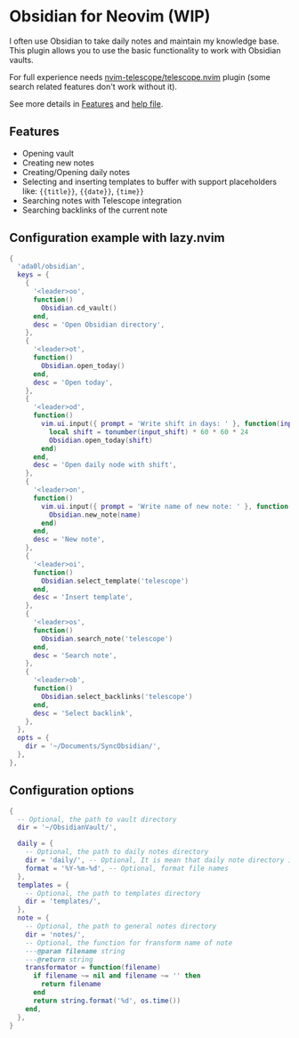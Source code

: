 Obsidian for Neovim (WIP)
=============

I often use Obsidian to take daily notes and maintain my knowledge base. This plugin allows you to use the basic functionality to work with Obsidian vaults.

For full experience needs [nvim-telescope/telescope.nvim](https://github.com/nvim-telescope/telescope.nvim) plugin (some search related features don't work without it).

See more details in [Features](#features) and [help file](doc/obsidian.txt).

## Features

- Opening vault
- Creating new notes
- Creating/Opening daily notes
- Selecting and inserting templates to buffer with support placeholders like: ``{{title}}``, ``{{date}}``, ``{time}}``
- Searching notes with Telescope integration
- Searching backlinks of the current note

## Configuration example with lazy.nvim

```lua
{
  'ada0l/obsidian',
  keys = {
    {
      '<leader>oo',
      function()
        Obsidian.cd_vault()
      end,
      desc = 'Open Obsidian directory',
    },
    {
      '<leader>ot',
      function()
        Obsidian.open_today()
      end,
      desc = 'Open today',
    },
    {
      '<leader>od',
      function()
        vim.ui.input({ prompt = 'Write shift in days: ' }, function(input_shift)
          local shift = tonumber(input_shift) * 60 * 60 * 24
          Obsidian.open_today(shift)
        end)
      end,
      desc = 'Open daily node with shift',
    },
    {
      '<leader>on',
      function()
        vim.ui.input({ prompt = 'Write name of new note: ' }, function(name)
          Obsidian.new_note(name)
        end)
      end,
      desc = 'New note',
    },
    {
      '<leader>oi',
      function()
        Obsidian.select_template('telescope')
      end,
      desc = 'Insert template',
    },
    {
      '<leader>os',
      function()
        Obsidian.search_note('telescope')
      end,
      desc = 'Search note',
    },
    {
      '<leader>ob',
      function()
        Obsidian.select_backlinks('telescope')
      end,
      desc = 'Select backlink',
    },
  },
  opts = {
    dir = '~/Documents/SyncObsidian/',
  },
},
```

## Configuration options

```lua
{
  -- Optional, the path to vault directory
  dir = '~/ObsidianVault/',

  daily = {
    -- Optional, the path to daily notes directory
    dir = 'daily/', -- Optional, It is mean that daily note directory is ~/ObsidianVault/daily/
    format = '%Y-%m-%d', -- Optional, format file names
  },
  templates = {
    -- Optional, the path to templates directory
    dir = 'templates/',
  },
  note = {
    -- Optional, the path to general notes directory
    dir = 'notes/',
    -- Optional, the function for fransform name of note
    ---@param filename string
    ---@return string
    transformator = function(filename)
      if filename ~= nil and filename ~= '' then
        return filename
      end
      return string.format('%d', os.time())
    end,
  },
}
```
